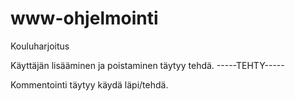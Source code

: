 # www-ohjelmointi
Kouluharjoitus

Käyttäjän lisääminen ja poistaminen täytyy tehdä. -----TEHTY-----

Kommentointi täytyy käydä läpi/tehdä.
